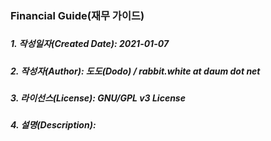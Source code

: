 ### Financial Guide(재무 가이드)
#####
##### 1. 작성일자(Created Date): 2021-01-07
##### 2. 작성자(Author): 도도(Dodo) / rabbit.white at daum dot net
##### 3. 라이선스(License): GNU/GPL v3 License
##### 4. 설명(Description): 
